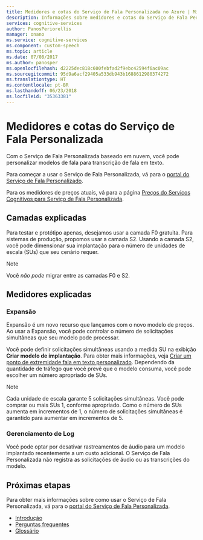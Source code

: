 ```yaml
---
title: Medidores e cotas do Serviço de Fala Personalizada no Azure | Microsoft Docs
description: Informações sobre medidores e cotas do Serviço de Fala Personalizada no Azure.
services: cognitive-services
author: PanosPeriorellis
manager: onano
ms.service: cognitive-services
ms.component: custom-speech
ms.topic: article
ms.date: 07/08/2017
ms.author: panosper
ms.openlocfilehash: d2225dec818c600febfad2f9ebc42594f6ac09ac
ms.sourcegitcommit: 95d9a6acf29405a533db943b1688612980374272
ms.translationtype: HT
ms.contentlocale: pt-BR
ms.lasthandoff: 06/23/2018
ms.locfileid: "35363381"
---
```

# <a name="custom-speech-service-meters-and-quotas"></a>Medidores e cotas do Serviço de Fala Personalizada

Com o Serviço de Fala Personalizada baseado em nuvem, você pode personalizar modelos de fala para transcrição de fala em texto.

Para começar a usar o Serviço de Fala Personalizada, vá para o [portal do Serviço de Fala Personalizado](https://cris.ai).

Para os medidores de preços atuais, vá para a página [Preços do Serviços Cognitivos para Serviço de Fala Personalizada](https://azure.microsoft.com/pricing/details/cognitive-services/custom-speech-service/).

## <a name="tiers-explained"></a>Camadas explicadas
Para testar e protótipo apenas, desejamos usar a camada F0 gratuita. Para sistemas de produção, propomos usar a camada S2. Usando a camada S2, você pode dimensionar sua implantação para o número de unidades de escala (SUs) que seu cenário requer.

> [!NOTE]
> Você *não pode* migrar entre as camadas F0 e S2.
>

## <a name="meters-explained"></a>Medidores explicadas

### <a name="scale-out"></a>Expansão
Expansão é um novo recurso que lançamos com o novo modelo de preços. Ao usar a Expansão, você pode controlar o número de solicitações simultâneas que seu modelo pode processar.

Você pode definir solicitações simultâneas usando a medida SU na exibição **Criar modelo de implantação**. Para obter mais informações, veja [Criar um ponto de extremidade fala em texto personalizado](CustomSpeech-How-to-Topics/cognitive-services-custom-speech-create-endpoint.md). Dependendo da quantidade de tráfego que você prevê que o modelo consuma, você pode escolher um número apropriado de SUs. 

> [!NOTE]
> Cada unidade de escala garante 5 solicitações simultâneas. Você pode comprar ou mais SUs 1, conforme apropriado. Como o número de SUs aumenta em incrementos de 1, o número de solicitações simultâneas é garantido para aumentar em incrementos de 5.
>

### <a name="log-management"></a>Gerenciamento de Log
Você pode optar por desativar rastreamentos de áudio para um modelo implantado recentemente a um custo adicional. O Serviço de Fala Personalizada não registra as solicitações de áudio ou as transcrições do modelo.

## <a name="next-steps"></a>Próximas etapas
Para obter mais informações sobre como usar o Serviço de Fala Personalizada, vá para o [portal do Serviço de Fala Personalizada](https://cris.ai).

* [Introdução](cognitive-services-custom-speech-get-started.md)
* [Perguntas frequentes](cognitive-services-custom-speech-faq.md)
* [Glossário](cognitive-services-custom-speech-glossary.md)
 